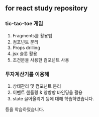 ## for react study repository

### tic-tac-toe 게임

1. Fragments를 활용법
2. 컴포넌트 분리
3. Props drilling
4. jsx 슬롯 활용
5. 조건문을 사용한 컴포넌트 사용

### 투자계산기를 이용해

1. 상태관리 및 컴포넌트 분리
2. 이벤트 핸들링 & 양방향 바인딩을 활용
3. state 끌어올리기
   등에 대해 학습하였습니다.

등을 학습하였습니다.
